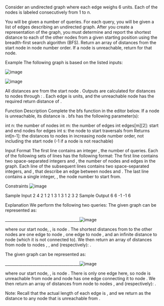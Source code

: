Consider an undirected graph where each edge weighs 6 units. 
Each of the nodes is labeled consecutively from 1 to n.

You will be given a number of queries. For each query, you will be given a list of edges describing an undirected graph. 
After you create a representation of the graph, you must determine and report the shortest distance to each of the other nodes from a given starting position using the breadth-first search algorithm (BFS). 
Return an array of distances from the start node in node number order. If a node is unreachable, return  for that node.

Example
The following graph is based on the listed inputs:

![image](https://github.com/lhgiang040504/dataStructure_and_Algorithms/assets/121398839/357adc11-8046-4e18-b5fd-a93677d40aee)

 ![image](https://github.com/lhgiang040504/dataStructure_and_Algorithms/assets/121398839/634bba15-df7f-477c-891f-1f63f5229865)

All distances are from the start node . 
Outputs are calculated for distances to nodes  through : . 
Each edge is  units, and the unreachable node  has the required return distance of .


Function Description
Complete the bfs function in the editor below. If a node is unreachable, its distance is .
bfs has the following parameter(s):

int n: the number of nodes
int m: the number of edges
int edges[m][2]: start and end nodes for edges
int s: the node to start traversals from
Returns
int[n-1]: the distances to nodes in increasing node number order, not including the start node (-1 if a node is not reachable)


Input Format
The first line contains an integer , the number of queries. Each of the following  sets of lines has the following format:
The first line contains two space-separated integers  and , the number of nodes and edges in the graph.
Each line  of the  subsequent lines contains two space-separated integers,  and , that describe an edge between nodes  and .
The last line contains a single integer, , the node number to start from.

Constraints
![image](https://github.com/lhgiang040504/dataStructure_and_Algorithms/assets/121398839/c4272e0a-8d42-45d0-bd43-3bfb507f9fdd)


Sample Input
2
4 2
1 2
1 3
1
3 1
2 3
2
Sample Output
6 6 -1
-1 6


Explanation
We perform the following two queries:
The given graph can be represented as:

______________________________________![image](https://github.com/lhgiang040504/dataStructure_and_Algorithms/assets/121398839/eb878175-dd6a-47c8-802f-1791c7b9b1f6)

where our start node, , is node . The shortest distances from  to the other nodes are one edge to node , one edge to node , and an infinite distance to node  (which it is not connected to). We then return an array of distances from node  to nodes , , and  (respectively): .

The given graph can be represented as:

______________________________________![image](https://github.com/lhgiang040504/dataStructure_and_Algorithms/assets/121398839/b240b94c-9bae-4d03-9672-957b96627971)

where our start node, , is node . There is only one edge here, so node  is unreachable from node  and node  has one edge connecting it to node . We then return an array of distances from node  to nodes , and  (respectively): .

Note: Recall that the actual length of each edge is , and we return  as the distance to any node that is unreachable from .
